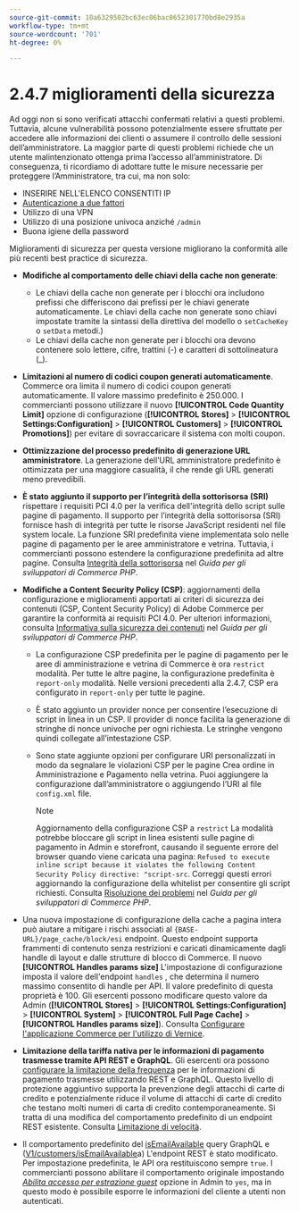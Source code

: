 ```yaml
---
source-git-commit: 10a6329502bc63ec06bac0652301770bd8e2935a
workflow-type: tm+mt
source-wordcount: '701'
ht-degree: 0%

---
```

# 2.4.7 miglioramenti della sicurezza

Ad oggi non si sono verificati attacchi confermati relativi a questi problemi. Tuttavia, alcune vulnerabilità possono potenzialmente essere sfruttate per accedere alle informazioni dei clienti o assumere il controllo delle sessioni dell’amministratore. La maggior parte di questi problemi richiede che un utente malintenzionato ottenga prima l’accesso all’amministratore. Di conseguenza, ti ricordiamo di adottare tutte le misure necessarie per proteggere l’Amministratore, tra cui, ma non solo:

* INSERIRE NELL&#39;ELENCO CONSENTITI IP
* [Autenticazione a due fattori](https://developer.adobe.com/commerce/testing/functional-testing-framework/two-factor-authentication/)
* Utilizzo di una VPN
* Utilizzo di una posizione univoca anziché `/admin`
* Buona igiene della password

Miglioramenti di sicurezza per questa versione migliorano la conformità alle più recenti best practice di sicurezza.

* **Modifiche al comportamento delle chiavi della cache non generate**:

   * Le chiavi della cache non generate per i blocchi ora includono prefissi che differiscono dai prefissi per le chiavi generate automaticamente. Le chiavi della cache non generate sono chiavi impostate tramite la sintassi della direttiva del modello o `setCacheKey` o `setData` metodi.)
   * Le chiavi della cache non generate per i blocchi ora devono contenere solo lettere, cifre, trattini (-) e caratteri di sottolineatura (_).  <!-- AC-9831 -->

* **Limitazioni al numero di codici coupon generati automaticamente**. Commerce ora limita il numero di codici coupon generati automaticamente. Il valore massimo predefinito è 250.000. I commercianti possono utilizzare il nuovo **[!UICONTROL Code Quantity Limit]** opzione di configurazione (**[!UICONTROL Stores]** > **[!UICONTROL Settings:Configuration]** > **[!UICONTROL Customers]** > **[!UICONTROL Promotions]**) per evitare di sovraccaricare il sistema con molti coupon. <!-- AC-8753 -->

* **Ottimizzazione del processo predefinito di generazione URL amministratore**. La generazione dell’URL amministratore predefinito è ottimizzata per una maggiore casualità, il che rende gli URL generati meno prevedibili. <!-- AC-9028 -->

* **È stato aggiunto il supporto per l’integrità della sottorisorsa (SRI)** rispettare i requisiti PCI 4.0 per la verifica dell&#39;integrità dello script sulle pagine di pagamento. Il supporto per l’integrità della sottorisorsa (SRI) fornisce hash di integrità per tutte le risorse JavaScript residenti nel file system locale. La funzione SRI predefinita viene implementata solo nelle pagine di pagamento per le aree amministratore e vetrina. Tuttavia, i commercianti possono estendere la configurazione predefinita ad altre pagine. Consulta [Integrità della sottorisorsa](https://developer.adobe.com/commerce/php/development/security/subresource-integrity/) nel _Guida per gli sviluppatori di Commerce PHP_.<!--AC-1153-->

* **Modifiche a Content Security Policy (CSP)**: aggiornamenti della configurazione e miglioramenti apportati ai criteri di sicurezza dei contenuti (CSP, Content Security Policy) di Adobe Commerce per garantire la conformità ai requisiti PCI 4.0. Per ulteriori informazioni, consulta [Informativa sulla sicurezza dei contenuti](https://developer.adobe.com/commerce/php/development/security/content-security-policies/) nel _Guida per gli sviluppatori di Commerce PHP_. <!--AC-11513-->

   * La configurazione CSP predefinita per le pagine di pagamento per le aree di amministrazione e vetrina di Commerce è ora `restrict` modalità. Per tutte le altre pagine, la configurazione predefinita è `report-only` modalità.  Nelle versioni precedenti alla 2.4.7, CSP era configurato in `report-only` per tutte le pagine.

   * È stato aggiunto un provider nonce per consentire l’esecuzione di script in linea in un CSP. Il provider di nonce facilita la generazione di stringhe di nonce univoche per ogni richiesta. Le stringhe vengono quindi collegate all’intestazione CSP.

   * Sono state aggiunte opzioni per configurare URI personalizzati in modo da segnalare le violazioni CSP per le pagine Crea ordine in Amministrazione e Pagamento nella vetrina. Puoi aggiungere la configurazione dall’amministratore o aggiungendo l’URI al file `config.xml` file.

     >[!NOTE]
     >
     >Aggiornamento della configurazione CSP a `restrict` La modalità potrebbe bloccare gli script in linea esistenti sulle pagine di pagamento in Admin e storefront, causando il seguente errore del browser quando viene caricata una pagina: `Refused to execute inline script because it violates the following Content Security Policy directive: "script-src`. Correggi questi errori aggiornando la configurazione della whitelist per consentire gli script richiesti. Consulta [Risoluzione dei problemi](https://developer.adobe.com/commerce/php/development/security/content-security-policies/#troubleshooting) nel _Guida per gli sviluppatori di Commerce PHP_.

* Una nuova impostazione di configurazione della cache a pagina intera può aiutare a mitigare i rischi associati al `{BASE-URL}/page_cache/block/esi` endpoint. Questo endpoint supporta frammenti di contenuto senza restrizioni e caricati dinamicamente dagli handle di layout e dalle strutture di blocco di Commerce. Il nuovo **[!UICONTROL Handles params size]** L&#39;impostazione di configurazione imposta il valore dell&#39;endpoint `handles` , che determina il numero massimo consentito di handle per API. Il valore predefinito di questa proprietà è 100. Gli esercenti possono modificare questo valore da Admin (**[!UICONTROL Stores]** > **[!UICONTROL Settings:Configuration]** > **[!UICONTROL System]** > **[!UICONTROL Full Page Cache]** > **[!UICONTROL Handles params size]**). Consulta [Configurare l&#39;applicazione Commerce per l&#39;utilizzo di Vernice](https://experienceleague.adobe.com/docs/commerce-operations/configuration-guide/cache/configure-varnish-commerce.html). <!-- AC-9113 -->

* **Limitazione della tariffa nativa per le informazioni di pagamento trasmesse tramite API REST e GraphQL**. Gli esercenti ora possono [configurare la limitazione della frequenza](https://experienceleague.adobe.com/en/docs/commerce-admin/config/sales/sales#rate-limiting) per le informazioni di pagamento trasmesse utilizzando REST e GraphQL. Questo livello di protezione aggiuntivo supporta la prevenzione degli attacchi di carte di credito e potenzialmente riduce il volume di attacchi di carte di credito che testano molti numeri di carta di credito contemporaneamente. Si tratta di una modifica del comportamento predefinito di un endpoint REST esistente. Consulta [Limitazione di velocità](https://developer.adobe.com/commerce/webapi/get-started/rate-limiting/).

* Il comportamento predefinito del [isEmailAvailable](https://developer.adobe.com/commerce/webapi/graphql/schema/customer/queries/is-email-available/) query GraphQL e ([V1/customers/isEmailAvailable](https://adobe-commerce.redoc.ly/2.4.7-admin/tag/customersisEmailAvailable/#operation/PostV1CustomersIsEmailAvailable)a) L&#39;endpoint REST è stato modificato. Per impostazione predefinita, le API ora restituiscono sempre `true`. I commercianti possono abilitare il comportamento originale impostando *[Abilita accesso per estrazione guest](https://experienceleague.adobe.com/en/docs/commerce-admin/config/sales/checkout)* opzione in Admin to `yes`, ma in questo modo è possibile esporre le informazioni del cliente a utenti non autenticati.
